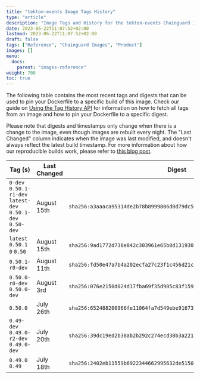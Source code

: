 ```yaml
---
title: "tekton-events Image Tags History"
type: "article"
description: "Image Tags and History for the tekton-events Chainguard Image"
date: 2023-06-22T11:07:52+02:00
lastmod: 2023-06-22T11:07:52+02:00
draft: false
tags: ["Reference", "Chainguard Images", "Product"]
images: []
menu:
  docs:
    parent: "images-reference"
weight: 700
toc: true
---
```


The following table contains the most recent tags and digests that can be used to pin your Dockerfile to a specific build of this image. Check our guide on [Using the Tag History API](/chainguard/chainguard-images/using-the-tag-history-api/) for information on how to fetch all tags from an image and how to pin your Dockerfile to a specific digest.

Please note that digests and timestamps only change when there is a change to the image, even though images are rebuilt every night. The "Last Changed" column indicates when the image was last modified, and doesn't always reflect the latest build timestamp. For more information about how our reproducible builds work, please refer to [this blog post](https://www.chainguard.dev/unchained/reproducing-chainguards-reproducible-image-builds).

| Tag (s)                                                       | Last Changed | Digest                                                                    |
|---------------------------------------------------------------|--------------|---------------------------------------------------------------------------|
|  `0-dev` `0.50.1-r1-dev` `latest-dev` `0.50.1-dev` `0.50-dev` | August 15th  | `sha256:a3aaaca95314de2b78b8999806d0d79dc528ab8b360abdebb14c812c064cc132` |
|  `latest` `0.50.1` `0` `0.50`                                 | August 15th  | `sha256:9ad1772d738e842c303961e65b8d1319303568dfc751ea0ceb2f00fd531672b7` |
|  `0.50.1-r0-dev`                                              | August 11th  | `sha256:fd50e47a7b4a202ecfa27c23f1c456d21c409ea14fc850898c1a4060f5f2a635` |
|  `0.50.0-r0-dev` `0.50.0-dev`                                 | August 3rd   | `sha256:076e2150d024d17fba69f35d905c83f15988827c9bb4aa7d6b2949b9198eacca` |
|  `0.50.0`                                                     | July 26th    | `sha256:652488200966fe11064fa7d549ebe91673cbc3b2fde17178053765b95106988f` |
|  `0.49-dev` `0.49.0-r2-dev` `0.49.0-dev`                      | July 20th    | `sha256:39dc19ed2b38ab2b292c274ecd38b3a221b57d2e38bb760be0481fec276dfe10` |
|  `0.49.0` `0.49`                                              | July 18th    | `sha256:2402eb11559b6922344662995632de5150e305b647d031d1e8f8cde90aafe06f` |
